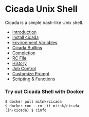 # Cicada Unix Shell

Cicada is a simple bash-like Unix shell.

- [Introduction](https://github.com/mitnk/cicada/blob/master/docs/intro.md)
- [Install cicada](https://github.com/mitnk/cicada/blob/master/docs/install.md)
- [Environment Variables](https://github.com/mitnk/cicada/tree/master/docs/envs.md)
- [Cicada Builtins](https://github.com/mitnk/cicada/tree/master/docs/builtins.md)
- [Completion](https://github.com/mitnk/cicada/tree/master/docs/completion.md)
- [RC File](https://github.com/mitnk/cicada/tree/master/docs/rc-file.md)
- [History](https://github.com/mitnk/cicada/tree/master/docs/history.md)
- [Job Control](https://github.com/mitnk/cicada/tree/master/docs/jobc.md)
- [Customize Prompt](https://github.com/mitnk/cicada/tree/master/docs/prompt.md)
- [Scripting & Functions](https://github.com/mitnk/cicada/tree/master/docs/scripting.md)

### Try out Cicada Shell with Docker

```
$ docker pull mitnk/cicada
$ docker run --rm -it mitnk/cicada
(in-cicada) $ cinfo
```
